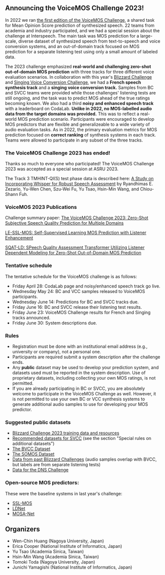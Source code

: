 ## Announcing the VoiceMOS Challenge 2023!

In 2022 we ran [the first edition of the VoiceMOS Challenge](https://voicemos-challenge-2022.github.io), a shared task for Mean Opinion Score prediction of synthesized speech.  22 teams from academia and industry participated, and we had a special session about the challenge at Interspeech.  The main task was MOS prediction for a large-scale, diverse dataset of synthesized speech from text-to-speech and voice conversion systems, and an out-of-domain track focused on MOS prediction for a separate listening test using only a small amount of labeled data.

The 2023 challenge emphasized **real-world and challenging zero-shot out-of-domain MOS prediction** with three tracks for three different voice evaluation scenarios.  In collaboration with this year's [Blizzard Challenge](https://www.synsig.org/index.php/Blizzard_Challenge_2023) and [Singing Voice Conversion Challenge](http://www.vc-challenge.org), we had a **French speech synthesis track** and a **singing voice conversion track.**  Samples from BC and SVCC teams were provided while those challenges' listening tests are still ongoing, and the task was to predict MOS ahead of the true ratings becoming known.  We also had a third **noisy and enhanced speech track** with a leaderboard on CodaLab.  **Unlike in 2022, no MOS-labelled audio data from the target domains was provided.**  This was to reflect a real-world MOS prediction scenario.  Participants were encouraged to develop MOS predictors that are flexible and generalizeable to a wide variety of audio evaluation tasks.  As in 2022, the primary evaluation metrics for MOS prediction focused on **correct ranking** of synthesis systems in each track.  Teams were allowed to participate in any subset of the three tracks.

### The VoiceMOS Challenge 2023 has ended!

Thanks so much to everyone who participated!  The VoiceMOS Challenge 2023 was accepted as a special session at ASRU 2023.

The Track 3 TMHINT-QI(S) test phase data is described here: [A Study on Incorporating Whisper for Robust Speech Assessment](https://arxiv.org/pdf/2309.12766.pdf) by Ryandhimas E. Zezario, Yu-Wen Chen, Szu-Wei Fu, Yu Tsao, Hsin-Min Wang, and Chiou-Shann Fuh.

<!-- More challenge-related publications to be added shortly! -->

### VoiceMOS 2023 Publications

Challenge summary paper: [The VoiceMOS Challenge 2023: Zero-Shot Subjective Speech Quality Prediction for Multiple Domains](https://doi.org/10.1109/ASRU57964.2023.10389763)

[LE-SSL-MOS: Self-Supervised Learning MOS Prediction with Listener Enhancement](https://doi.org/10.1109/ASRU57964.2023.10389788)

[SQAT-LD: SPeech Quality Assessment Transformer Utilizing Listener Dependent Modeling for Zero-Shot Out-of-Domain MOS Prediction](https://doi.org/10.1109/ASRU57964.2023.10389681)



<!-- ### Participate

If you are interested in participating in the challenge, please fill out [this Google form](https://forms.gle/kcLc69Wa4Q97rSNq7).  Same as last year's challenge, there is no fee to participate.  **Please note that this year, we require an institutional email address (e.g., university or company) for team registration.** -->

### Tentative schedule

The tentative schedule for the VoiceMOS challenge is as follows:

* Friday April 28: CodaLab page and noisy/enhanced speech track go live.
* Wednesday May 24: BC and VCC samples released to VoiceMOS participants.
* Wednesday June 14: Predictions for BC and SVCC tracks due.
* Friday June 16: BC and SVCC release their listening test results.
* Friday June 23: VoiceMOS Challenge results for French and Singing tracks announced.
* Friday June 30: System descriptions due.

### Rules

* Registration must be done with an institutional email address (e.g., university or company), not a personal one.
* Participants are required submit a system description after the challenge ends.
* Any **public** dataset may be used to develop your prediction system, and datasets used must be reported in the system description.  Use of proprietary datasets, including collecting your own MOS ratings, is not permitted.
* If you are already participating in BC or SVCC, you are absolutely welcome to participate in the VoiceMOS Challenge as well.  However, it is not permitted to use your own BC or VCC synthesis systems to generate additional audio samples to use for developing your MOS predictor.

### Suggested public datasets

* [Blizzard Challenge 2023 training data and resources](https://zenodo.org/record/7560290#.ZCoqES8Rr0p)
* [Recommended datasets for SVCC](http://vc-challenge.org/rules.html)  (see the section "Special rules on additional datasets")
* [The BVCC Dataset](https://zenodo.org/record/6572573#.ZCorDy8Rr0o)
* [The SOMOS Dataset](https://zenodo.org/record/7119400#.ZCorKy8Rr0o)
* [Data from past Blizzard Challenges](https://www.cstr.ed.ac.uk/projects/blizzard/data.html)  (audio samples overlap with BVCC, but labels are from separate listening tests)
* [Data for the DNS Challenge](https://github.com/microsoft/DNS-Challenge/)

### Open-source MOS predictors:

These were the baseline systems in last year's challenge:
* [SSL-MOS](https://github.com/nii-yamagishilab/mos-finetune-ssl)
* [LDNet](https://github.com/unilight/LDNet)
* [MOSA-Net](https://github.com/dhimasryan/MOSA-Net-Cross-Domain)

<!-- ### Publication opportunities

We are happy to announce that this year's challenge has been accepted as a Challenge Special Session at ASRU 2023!
-->

<!-- Test -->

## Organizers

* Wen-Chin Huang (Nagoya University, Japan)
* Erica Cooper (National Institute of Informatics, Japan)
* Yu Tsao (Academia Sinica, Taiwan)
* Hsin-Min Wang (Academia Sinica, Taiwan)
* Tomoki Toda (Nagoya University, Japan)
* Junichi Yamagishi (National Institute of Informatics, Japan)

